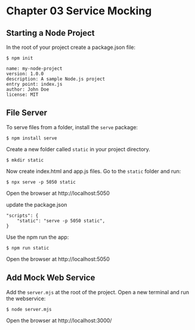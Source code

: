# Chapter 03 Service Mocking

## Starting a Node Project

In the root of your project create a package.json file:

`$ npm init`

	name: my-node-project
	version: 1.0.0
	description: A sample Node.js project
	entry point: index.js
	author: John Doe
	license: MIT

## File Server

To serve files from a folder, install the `serve` package:

`$ npm install serve`

Create a new folder called `static` in your project directory.

`$ mkdir static`

Now create index.html and app.js files. Go to the `static` folder and run:

`$ npx serve -p 5050 static`

Open the browser at http://localhost:5050

update the package.json

```
"scripts": {
    "static": "serve -p 5050 static",
}
```

Use the npm run the app:

`$ npm run static`

Open the browser at http://localhost:5050

## Add Mock Web Service

Add the `server.mjs` at the root of the project.
Open a new terminal and run the webservice:

`$ node server.mjs`

Open the browser at http://localhost:3000/

